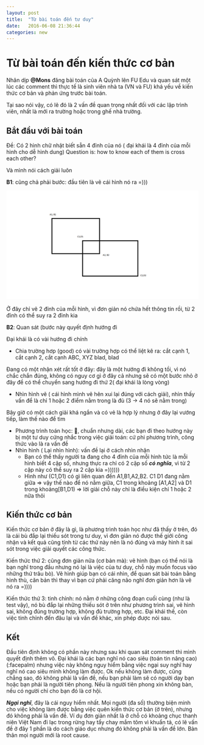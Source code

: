 ```yaml
---
layout: post
title:  "Từ bài toán đến tư duy"
date:   2016-06-08 21:36:44
categories: new
---
```



Từ bài toán đến kiến thức cơ bản
====


Nhân dịp **@Mons** đăng bài toán của A Quỳnh lên FU Edu và quan sát một lúc các comment thì thực tế là sinh viên nhà ta (VN và FU) khá yếu về kiến thức cơ bản và phản ứng trước bài toán.

Tại sao nói vậy, có lẽ đó là 2 vấn đề quan trọng nhất đối với các lập trình viên, nhất là mới ra trường hoặc trong ghế nhà trường.

Bắt đầu với bài toán
------

Đề: Có 2 hình chữ nhật biết sẵn 4 đỉnh của nó ( đại khái là 4 đỉnh của mỗi hình cho dễ hình dung)
Question is: how to know each of them is cross each other?

Và mình nói cách giải luôn

**B1**: cũng chả phải bước: đầu tiên là vẽ cái hình nó ra =)))

![alt text](https://github.com/wingadium1/wingadium1.github.io/raw/master/img/2016-05-08.png)

Ở đây chỉ vẽ 2 đỉnh của mỗi hình, vì đơn giản nó chứa hết thông tin rồi, từ 2 đỉnh có thể suy ra 2 đỉnh kia

**B2**: Quan sát (bước này quyết định hướng đi

Đại khái là có vài hướng đi chính

* Chia trường hơp (good) có vài trường hợp có thể liệt kê ra: cắt cạnh 1, cắt cạnh 2, cắt cạnh ABC, XYZ blad, blad

Đang có một nhận xét rất tốt ở đây: đây là một hướng đi không tồi, vì nó chắc chắn đúng, không có nguy cơ gì ở đây cả nhưng sẽ có một bước nhỏ ở đây đề có thể chuyển sang hướng đi thứ 2( đại khái là lòng vòng)

* Nhìn hình vẽ ( cái hình mình vẽ hên xui lại đúng với cách giải), nhìn thấy vấn để là chỉ 1 hoặc 2 điểm nằm trong là đủ (3 -> 4 nó sẽ nằm trong)

Bây giờ có một cách giải khá ngắn và có vẻ là hợp lý nhưng ở đây lại vướng tiếp, làm thế nào để tìm

* Phương trình toán học: :facepalm:, chuẩn nhưng dài, các bạn đi theo hướng này bị một tư duy cứng nhắc trong việc giải toán: cứ phi phương trình, công thức vào là ra vấn đề
* Nhìn hình ( Lại nhìn hình): vấn đề lại ở cách nhìn nhận
	* Bạn có thể thấy người ta đang cho 4 đỉnh của mỗi hình tức là mỗi hình biết 4 cặp số, nhưng thực ra chỉ có 2 cặp số ***có nghĩa***, vì từ 2 cặp này có thể suy ra 2 cặp kia =))))))
	* Hình như (C1,D1) có gì liên quan đến A1,B1,A2,B2. C1 D1 đang nằm giữa => vậy thế nào để nó nằm giữa, C1 trong khoảng [A1,A2] và D1 trong khoảng[B1,D1) => lời giải chỗ này chỉ là điều kiện chỉ 1 hoặc 2 nữa thôi




Kiến thức cơ bản
-----

Kiến thức cơ bản ở đây là gì, là phương trình toán học như đã thấy ở trên, đó là cái bù đắp lại thiếu sót trong tư duy, vì đơn giản nó được thế giới công nhận và kết quả cũng tính từ các thứ này nên là nó đúng và máy hình ít sai sót trong việc giải quyết các công thức.

Kiến thức thứ 2: cũng đơn giản nữa (cơ bản mà): vẽ hình (bạn có thể nói là bạn nghĩ trong đầu nhưng nó lại là việc của tư duy, chỗ này muốn focus vào những thứ trâu bò). Vẽ hình giúp bạn có cái nhìn, để quan sát bài toán bằng hình thù, căn bản thì thay vì bạn cứ phải căng não nghĩ đơn giản hơn là vẽ nó ra =))))

Kiến thức thứ 3: tinh chỉnh: nó nằm ở những công đoạn cuối cùng (như là test vậy), nó bù đắp lại những thiếu sót ở trên như phương trình sai, vẽ hình sai, không đúng trường hợp, không đủ trường hợp, etc. Đại khái thế, còn việc tinh chỉnh đến đâu lại và vấn đề khác, xin phép được nói sau.

Kết
----

Đầu tiên định không có phần này nhưng sau khi quan sát comment thì mình quyết định thêm vô. Đại khái là các bạn nghĩ nó cao siêu (toán tin nâng cao)(:facepalm) nhưng việc này không nguy hiểm bằng việc ngại suy nghĩ hay nghĩ nó cao siêu mình không làm được. Ok nếu không làm được, cũng chẳng sao, đó không phải là vấn đề, nếu bạn phải làm sẽ có người dạy bạn hoặc bạn phải là người tiên phong. Nếu là người tiên phong xin không bàn, nếu có người chỉ cho bạn đó là cơ hội.

***Ngại nghĩ***, đây là cái nguy hiểm nhất. Mọi người (đa số) thường biện minh cho việc không làm được bằng việc quên kiến thức cơ bản (ở trên), nhưng đó không phải là vấn đề. Ví dụ đơn giản nhất là ở chỗ có khoảng chục thanh niên Việt Nam đi lạc trong rừng hay tẩy chay mắm tôm vì khuẩn tả, có lẽ vấn đề ở đây 1 phần là do cách giáo dục nhưng đó không phải là vấn đề lớn. Bản thân mọi người mới là root cause.
